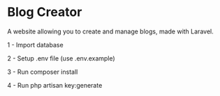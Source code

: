 Blog Creator
======
A website allowing you to create and manage blogs, made with Laravel.


1 - Import database

2 - Setup .env file (use .env.example)

3 - Run composer install

4 - Run php artisan key:generate